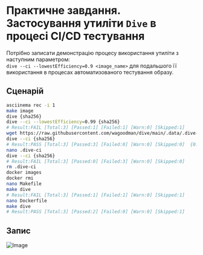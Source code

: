 # Практичне завдання. Застосування утиліти `Dive` в процесі CI/CD тестування

Потрібно записати демонстрацію процесу використання утиліти з наступним параметром:  
  `dive --ci --lowestEfficiency=0.9 <image_name>`
для подальшого її використання в процесах автоматизованого тестування образу.

## Сценарій
```bash
asciinema rec -i 1 
make image
dive {sha256}
dive --ci --lowestEfficiency=0.99 {sha256}
# Result:FAIL [Total:3] [Passed:1] [Failed:1] [Warn:0] [Skipped:1]
wget https://raw.githubusercontent.com/wagoodman/dive/main/.data/.dive-ci
dive --ci {sha256}
# Result:PASS [Total:3] [Passed:3] [Failed:0] [Warn:0] [Skipped:0]  {0.99  300kb 0.03}
nano .dive-ci 
dive --ci {sha256}
# Result:FAIL [Total:3] [Passed:0] [Failed:3] [Warn:0] [Skipped:0]
rm .dive-ci
docker images 
docker rmi
nano Makefile 
make dive
# Result:FAIL [Total:3] [Passed:1] [Failed:1] [Warn:0] [Skipped:1]
nano Dockerfile
make dive
# Result:PASS [Total:3] [Passed:2] [Failed:0] [Warn:0] [Skipped:1]
```
## Запис 
![Image](./622097.gif)  
